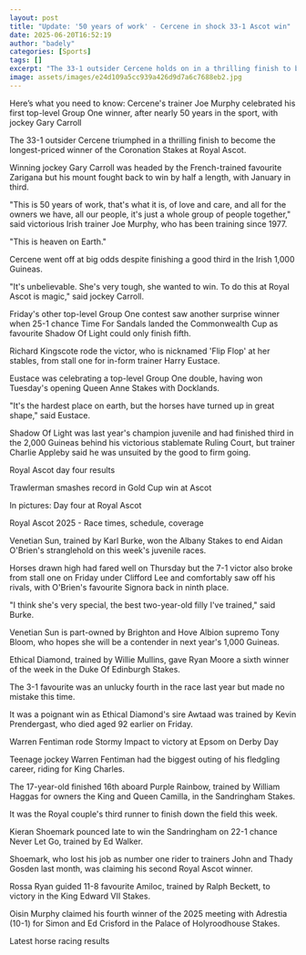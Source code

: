 ```yaml
---
layout: post
title: "Update: '50 years of work' - Cercene in shock 33-1 Ascot win"
date: 2025-06-20T16:52:19
author: "badely"
categories: [Sports]
tags: []
excerpt: "The 33-1 outsider Cercene holds on in a thrilling finish to become the longest-priced winner of the Coronation Stakes at Royal Ascot."
image: assets/images/e24d109a5cc939a426d9d7a6c7688eb2.jpg
---
```


Here’s what you need to know: Cercene's trainer Joe Murphy celebrated his first top-level Group One winner, after nearly 50 years in the sport, with jockey Gary Carroll

The 33-1 outsider Cercene triumphed in a thrilling finish to become the longest-priced winner of the Coronation Stakes at Royal Ascot.

Winning jockey Gary Carroll was headed by the French-trained favourite Zarigana but his mount fought back to win by half a length, with January in third.

"This is 50 years of work, that's what it is, of love and care, and all for the owners we have, all our people, it's just a whole group of people together," said victorious Irish trainer Joe Murphy, who has been training since 1977.

"This is heaven on Earth."

Cercene went off at big odds despite finishing a good third in the Irish 1,000 Guineas.

"It's unbelievable. She's very tough, she wanted to win. To do this at Royal Ascot is magic," said jockey Carroll.

Friday's other top-level Group One contest saw another surprise winner when 25-1 chance Time For Sandals landed the Commonwealth Cup as favourite Shadow Of Light could only finish fifth.

Richard Kingscote rode the victor, who is nicknamed 'Flip Flop' at her stables, from stall one for in-form trainer Harry Eustace.

Eustace was celebrating a top-level Group One double, having won Tuesday's opening Queen Anne Stakes with Docklands.

"It's the hardest place on earth, but the horses have turned up in great shape," said Eustace.

Shadow Of Light was last year's champion juvenile and had finished third in the 2,000 Guineas behind his victorious stablemate Ruling Court, but trainer Charlie Appleby said he was unsuited by the good to firm going.

Royal Ascot day four results

Trawlerman smashes record in Gold Cup win at Ascot 

In pictures: Day four at Royal Ascot

Royal Ascot 2025 - Race times, schedule, coverage

Venetian Sun, trained by Karl Burke, won the Albany Stakes to end Aidan O'Brien's stranglehold on this week's juvenile races.

Horses drawn high had fared well on Thursday but the 7-1 victor also broke from stall one on Friday under Clifford Lee and comfortably saw off his rivals, with O'Brien's favourite Signora back in ninth place.

"I think she's very special, the best two-year-old filly I've trained," said Burke.

Venetian Sun is part-owned by Brighton and Hove Albion supremo Tony Bloom, who hopes she will be a contender in next year's 1,000 Guineas.

Ethical Diamond, trained by Willie Mullins, gave Ryan Moore a sixth winner of the week in the Duke Of Edinburgh Stakes.

The 3-1 favourite was an unlucky fourth in the race last year but made no mistake this time.

It was a poignant win as Ethical Diamond's sire Awtaad was trained by Kevin Prendergast, who died aged 92 earlier on Friday.

Warren Fentiman rode Stormy Impact to victory at Epsom on Derby Day

Teenage jockey Warren Fentiman had the biggest outing of his fledgling career,  riding for King Charles.

The 17-year-old finished 16th aboard Purple Rainbow, trained by William Haggas for owners the King and Queen Camilla, in the Sandringham Stakes.

It was the Royal couple's third runner to finish down the field this week.

Kieran Shoemark pounced late to win the Sandringham on 22-1 chance Never Let Go, trained by Ed Walker.

Shoemark, who lost his job as number one rider to trainers John and Thady Gosden last month, was claiming his second Royal Ascot winner.

Rossa Ryan guided 11-8 favourite Amiloc, trained by Ralph Beckett, to victory in the King Edward VII Stakes.

Oisin Murphy claimed his fourth winner of the 2025 meeting with Adrestia (10-1) for Simon and Ed Crisford in the Palace of Holyroodhouse Stakes.

Latest horse racing results

